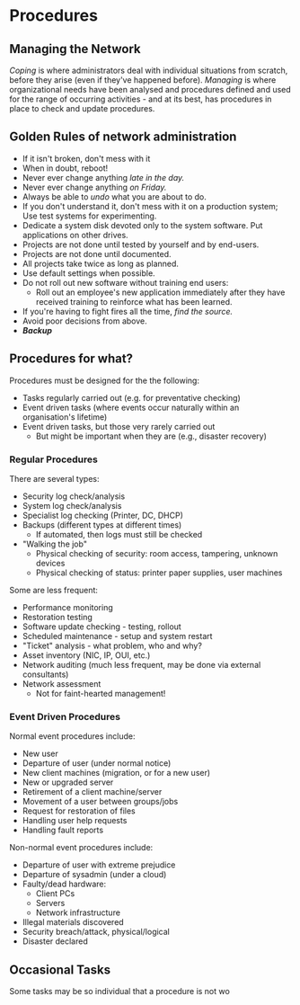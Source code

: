 # Procedures
## Managing the Network
*Coping* is where administrators deal with individual situations from scratch, before they arise (even if they've happened before). *Managing* is where organizational needs have been analysed and procedures defined and used for the range of occurring activities - and at its best, has procedures in place to check and update procedures.

## Golden Rules of network administration
- If it isn't broken, don't mess with it
- When in doubt, reboot!
- Never ever change anything *late in the day.*
- Never ever change anything *on Friday.*
- Always be able to *undo* what you are about to do.
- If you don't understand it, don't mess with it on a production system; Use test systems for experimenting.
- Dedicate a system disk devoted only to the system software. Put applications on other drives.
- Projects are not done until tested by yourself and by end-users.
- Projects are not done until documented.
- All projects take twice as long as planned.
- Use default settings when possible.
- Do not roll out new software without training end users:
	- Roll out an employee's new application immediately after they have received training to reinforce what has been learned.
- If you're having to fight fires all the time, *find the source.*
- Avoid poor decisions from above.
- ***Backup***

## Procedures for what?
Procedures must be designed for the the following:
- Tasks regularly carried out (e.g. for preventative checking)
- Event driven tasks (where events occur naturally within an organisation's lifetime)
- Event driven tasks, but those very rarely carried out
	- But might be important when they are (e.g., disaster recovery)

### Regular Procedures
There are several types:
- Security log check/analysis
- System log check/analysis
- Specialist log checking (Printer, DC, DHCP)
- Backups (different types at different times)
	- If automated, then logs must still be checked
- "Walking the job"
	- Physical checking of security: room access, tampering, unknown devices
	- Physical checking of status: printer paper supplies, user machines

Some are less frequent:
- Performance monitoring
- Restoration testing
- Software update checking - testing, rollout
- Scheduled maintenance - setup and system restart
- "Ticket" analysis - what problem, who and why?
- Asset inventory (NIC, IP, OUI, etc.)
- Network auditing (much less frequent, may be done via external consultants)
- Network assessment
	- Not for faint-hearted management!

### Event Driven Procedures
Normal event procedures include:
- New user
- Departure of user (under normal notice)
- New client machines (migration, or for a new user)
- New or upgraded server
- Retirement of a client machine/server
- Movement of a user between groups/jobs
- Request for restoration of files
- Handling user help requests
- Handling fault reports

Non-normal event procedures include:
- Departure of user with extreme prejudice
- Departure of sysadmin (under a cloud)
- Faulty/dead hardware:
	- Client PCs
	- Servers
	- Network infrastructure
- Illegal materials discovered
- Security breach/attack, physical/logical
- Disaster declared

## Occasional Tasks
Some tasks may be so individual that a procedure is not wo